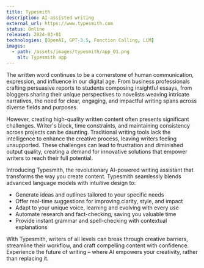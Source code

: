 ```yaml
---
title: Typesmith
description: AI-assisted writing
external_url: https://www.typesmith.com
status: Online
released: 2024-03-01
technologies: [OpenAI, GPT-3.5, Function Calling, LLM]
images:
  - path: /assets/images/typesmith/app_01.png
    alt: Typesmith app
---
```


The written word continues to be a cornerstone of human communication, expression, and influence in our digital age. From business professionals crafting persuasive reports to students composing insightful essays, from bloggers sharing their unique perspectives to novelists weaving intricate narratives, the need for clear, engaging, and impactful writing spans across diverse fields and purposes. 

However, creating high-quality written content often presents significant challenges. Writer's block, time constraints, and maintaining consistency across projects can be daunting. Traditional writing tools lack the intelligence to enhance the creative process, leaving writers feeling unsupported. These challenges can lead to frustration and diminished output quality, creating a demand for innovative solutions that empower writers to reach their full potential.

Introducing Typesmith, the revolutionary AI-powered writing assistant that transforms the way you create content. Typesmith seamlessly blends advanced language models with intuitive design to:

- Generate ideas and outlines tailored to your specific needs
- Offer real-time suggestions for improving clarity, style, and impact
- Adapt to your unique voice, learning and evolving with every use
- Automate research and fact-checking, saving you valuable time
- Provide instant grammar and spell-checking with contextual explanations

With Typesmith, writers of all levels can break through creative barriers, streamline their workflow, and craft compelling content with confidence. Experience the future of writing – where AI empowers your creativity, rather than replacing it.